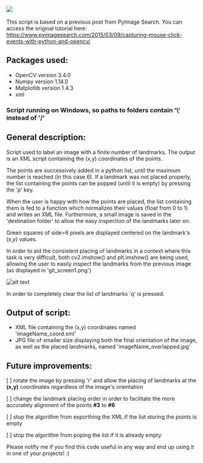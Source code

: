 ![](https://github.com/AdrianUng/place_labels/blob/master/repo_snap2.png)
<br/><br/>
This script is based on a previous post from PyImage Search. You can access the original tutorial here: https://www.pyimagesearch.com/2015/03/09/capturing-mouse-click-events-with-python-and-opencv/

## Packages used:
- OpenCV version 3.4.0
- Numpy version 1.14.0
- Matplotlib version 1.4.3
- xml

### Script running on Windows, so paths to folders contain '\\' instead of '/' ###

## General description:

Script used to label an image with a finite number of landmarks. The output is an XML script containing the (x,y) coordinates of the points.

The points are successively added in a python list, until the maximum number is reached (in this case 6).
If a landmark was not placed properly, the list containing the points can be popped (until it is empty) by pressing the 'p' key.

When the user is happy with how the points are placed, the list containing them is fed to a function which normalizes their values (float from 0 to 1) and writes an XML file. Furthermore, a small image is saved in the 'destination folder' to allow the easy inspection of the landmarks later on. 

Green squares of side=6 pixels are displayed centered on the landmark's (x,y) values.

In order to aid the consistent placing of landmarks in a context where this task is very difficult, both cv2.imshow() and plt.imshow() are being used, allowing the user to easily inspect the landmarks from the previous image (as displayed in 'git_screen1.png')

![alt text](https://github.com/AdrianUng/place_labels/blob/master/git_screen1.png)

In order to completely clear the list of landmarks 'q' is pressed.

## Output of script:
- XML file containing the (x,y) coordinates named 'imageName_coord.xml'
- JPG file of smaller size displaying both the final orientation of the image, as well as the placed landmarks, named 'imageName_overlapped.jpg'

## Future improvements:

[ ] rotate the image by pressing 'r' and allow the placing of landmarks at the **(x,y)** coordinates regardless of the image's orientation

[ ] change the landmark placing order in order to facilitate the more accurately alignment of the points **#3** to **#6**

[ ] stop the algorithm from exporthing the XML if the list storing the points is empty

[ ] stop the algorithm from poping the list if it is already empty





Please notify me if you find this code useful in any way and end up using it in one of your projects! :)
